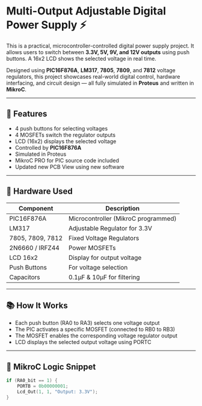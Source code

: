 # Multi-Output Adjustable Digital Power Supply ⚡

This is a practical, microcontroller-controlled digital power supply project. It allows users to switch between **3.3V, 5V, 9V, and 12V outputs** using push buttons. A 16x2 LCD shows the selected voltage in real time.

Designed using **PIC16F876A**, **LM317**, **7805**, **7809**, and **7812** voltage regulators, this project showcases real-world digital control, hardware interfacing, and circuit design — all fully simulated in **Proteus** and written in **MikroC**.

---

## 📅 Features

- 4 push buttons for selecting voltages
- 4 MOSFETs switch the regulator outputs
- LCD (16x2) displays the selected voltage
- Controlled by **PIC16F876A**
- Simulated in Proteus
- MikroC PRO for PIC source code included
- Updated new PCB View using new software

---

## 🔧 Hardware Used

| Component       | Description                        |
|----------------|------------------------------------|
| PIC16F876A      | Microcontroller (MikroC programmed) |
| LM317           | Adjustable Regulator for 3.3V      |
| 7805, 7809, 7812| Fixed Voltage Regulators           |
| 2N6660 / IRFZ44 | Power MOSFETs                      |
| LCD 16x2        | Display for output voltage         |
| Push Buttons    | For voltage selection              |
| Capacitors      | 0.1µF & 10µF for filtering          |

---

## 📚 How It Works

- Each push button (RA0 to RA3) selects one voltage output
- The PIC activates a specific MOSFET (connected to RB0 to RB3)
- The MOSFET enables the corresponding voltage regulator output
- LCD displays the selected output voltage using PORTC

---

## 🧠 MikroC Logic Snippet

```c
if (RA0_bit == 1) {
    PORTB = 0b00000001;
    Lcd_Out(1, 1, "Output: 3.3V");
}
